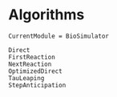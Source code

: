 # Algorithms

```@meta
CurrentModule = BioSimulator
```

```@docs
Direct
FirstReaction
NextReaction
OptimizedDirect
TauLeaping
StepAnticipation
```
